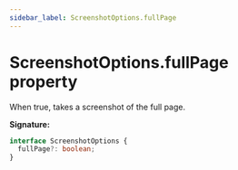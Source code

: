 ```yaml
---
sidebar_label: ScreenshotOptions.fullPage
---
```


# ScreenshotOptions.fullPage property

When true, takes a screenshot of the full page.

**Signature:**

```typescript
interface ScreenshotOptions {
  fullPage?: boolean;
}
```
